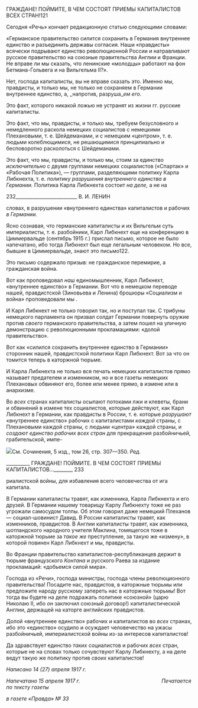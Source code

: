 ГРАЖДАНЕ! ПОЙМИТЕ, В ЧЕМ СОСТОЯТ ПРИЕМЫ КАПИТАЛИСТОВ ВСЕХ СТРАН!121

Сегодня «Речь» кончает редакционную статью следующими словами:

«Германское правительство силится сохранить в Германия внутреннее единство и разъединить дер­жавы согласия. Наши «правдисты» всячески подрывают единство революционной России и натравлива­ют русское правительство на союзные правительства Англии и Франции. Не вправе ли мы сказать, что ленинские «молодцы» работают на фон Бетмана-Гольвега и на Вильгельма II?».

Нет, господа капиталисты, вы не вправе сказать это. Именно мы, правдисты, и толь­ко мы, не только не сохраняем в Германии внутреннее единство, а, _напротив, разруша­__ем его._

Это факт, которого никакой ложью не устранят из жизни гг. русские капиталисты.

Это факт, что мы, правдисты, и только мы, требуем безусловного и немедленного раскола немецких социалистов с немецкими Плехановыми, т. е. Шейдеманами, и с не­мецким «центром», т. е. людьми колеблющимися, не решающимися принципиально и бесповоротно расколоться с Шейдеманами.

Это факт, что мы, правдисты, и только мы, стоим за единство _исключительно_ с дву­мя группами немецких социалистов («Спартак» и «Рабочая Политика»), — группами, разделяющими политику Карла Либкнехта, т. е. _политику разрушения внутреннего единства в Германии._ Политика Карла Либкнехта состоит _на деле,_ а не на

  

232__________________________ В. И. ЛЕНИН

словах, в разрушении «внутреннего единства» капиталистов и рабочих _в Германии._

Ясно сознавая, что германские капиталисты и их Вильгельм суть империалисты, т. е. разбойники, Карл Либкнехт еще на конференцию в Циммервальде (сентябрь 1915 г.) прислал письмо, которое не было напечатано, ибо тогда Либкнехт был еще легальным человеком. Но все, бывшие в Циммервальде, знают это письмо122.

Это письмо содержало призыв: не гражданское перемирие, а гражданская война.

Вот как проповедовал _наш_ единомышленник, Карл Либкнехт, «внутреннее единст­во» в Германии. Вот что в немецком переводе нашей, правдистской (Зиновьева и Лени­на) брошюры «Социализм и война» проповедовали мы .

И Карл Либкнехт не только говорил так, но и поступал так. С трибуны немецкого парламента он призвал солдат Германии повернуть оружие против _своего_ германского правительства, а затем пошел на уличную демонстрацию с революционными прокла­мациями: «долой правительство».

Вот как «силился сохранить внутреннее единство в Германии» сторонник нашей, правдистской политики Карл Либкнехт. Вот за что он томится теперь в каторжной тюрьме.

И Карла Либкнехта не только вся печать немецких капиталистов прямо называет предателем и изменником, но и все газеты немецких Плехановых обвиняют его, более или менее прямо, в измене или в анархизме.

Во _всех_ странах капиталисты осыпают потоками лжи и клеветы, брани и обвинений в измене тех социалистов, которые действуют, как Карл Либкнехт в Германии, как правдисты в России, т. е. которые _разрушают_ «внутреннее единство» рабочих с капи­талистами _каждой_ страны, с Плехановыми каждой страны, с людьми «центра» каждой страны, и _создают единство рабочих всех стран_ для прекращения разбойничьей, гра­бительской, импе-

![](file:///C:/Users/bot32/AppData/Local/Temp/msohtmlclip1/01/clip_image001.png)См. Сочинения, 5 изд., том 26, стр. 307—350. _Ред._

  

__________ ГРАЖДАНЕ! ПОЙМИТЕ. В ЧЕМ СОСТОЯТ ПРИЕМЫ КАПИТАЛИСТОВ...________ 233

риалистской войны, для избавления всего человечества от ига капитала.

В Германии капиталисты травят, как изменника, Карла Либкнехта и его друзей. В Германии нашему товарищу Карлу Либкнехту тоже не раз угрожали самосудом толпы. Об этом говорил даже немецкий Плеханов — социал-шовинист Давид. В России капи­талисты травят, как изменников, правдистов. В Англии капиталисты травят, как измен­ника, шотландского народного учителя Маклина, томящегося тоже в каторжной тюрь­ме за _такое же_ преступление, за такую же «измену», в которой повинен Карл Либк­нехт и мы, правдисты.

Во Франции правительство капиталистов-республиканцев держит в тюрьме фран­цузского _Контана_ и русского Раева за издание прокламаций: «добьемся силой мира».

Господа из «Речи», господа министры, господа члены революционного правительст­ва! Посадите нас, правдистов, в каторжные тюрьмы или предложите народу русскому запереть нас в каторжные тюрьмы! Вот тогда вы будете на деле подражать политике «союзной» (царю Николаю II, ибо _он_ заключил союзный договор!) капиталистической Англии, держащей на каторге английских правдистов.

Долой «внутреннее единство» рабочих и капиталистов во _всех_ странах, ибо это «единство» осудило и осуждает человечество на ужасы разбойничьей, империалист­ской войны из-за интересов капиталистов!

Да здравствует единство _таких_ социалистов и рабочих _всех_ стран, которые не на словах только сочувствуют Карлу Либкнехту, а на деле ведут такую же политику про­тив _своих_ капиталистов!

_Написано 14 (27) апреля 1917 г._

_Напечатано 15 апреля 1917 г.                                                        Печатается по тексту газеты_

_в газете «Правда» № 33_